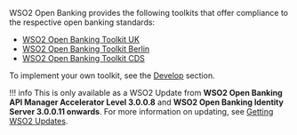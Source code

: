 WSO2 Open Banking provides the following toolkits that offer compliance to the respective open banking standards:
    
- [WSO2 Open Banking Toolkit UK](https://uk.ob.docs.wso2.com/)
- [WSO2 Open Banking Toolkit Berlin](https://berlin.ob.docs.wso2.com/)
- [WSO2 Open Banking Toolkit CDS](https://cds.ob.docs.wso2.com/)

To implement your own toolkit, see the [Develop](../develop/develop-toolkit.md) section.

!!! info
This is only available as a WSO2 Update from **WSO2 Open Banking API Manager Accelerator Level 3.0.0.8** and
**WSO2 Open Banking Identity Server 3.0.0.11 onwards**.
For more information on updating, see [Getting WSO2 Updates](setting-up-servers.md#getting-wso2-updates).
